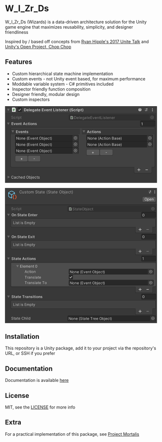# W_I_Zr_Ds
W_I_Zr_Ds (Wizards) is a data-driven architecture solution for the Unity game engine that maximizes reusability, simplicity, and designer friendliness

Inspired by / based off concepts from [Ryan Hipple's 2017 Unite Talk](https://www.youtube.com/watch?v=raQ3iHhE_Kk) and [Unity's Open Project, Chop Chop](https://github.com/UnityTechnologies/open-project-1)

## Features
- Custom hierarchical state machine implementation
- Custom events - not Unity event based, for maximum performance
- Moddable variable system - C# primitives included
- Inspector friendly function composition
- Designer friendly, modular design
- Custom inspectors

![Event listener inspector](https://github.com/Bilal-A-G/W_I_Zr_Ds/blob/main/Media/EventListener.png)

![State object inspector](https://github.com/Bilal-A-G/W_I_Zr_Ds/blob/main/Media/CustomState.png)

## Installation
This repository is a Unity package, add it to your project via the repository's URL, or SSH if you prefer

## Documentation
Documentation is available [here](https://docs.google.com/document/d/1lG2Zbk8EXbMWVwaXpbdJHl1F8dMi8VwPtAhQN3ZnvIo/edit?usp=sharing)

## License
MIT, see the [LICENSE](https://github.com/Bilal-A-G/W_I_Zr_Ds-Tools/blob/main/LICENSE.md) for more info

## Extra
For a practical implementation of this package, see [Project Mortalis](https://github.com/Bilal-A-G/Project-Mortalis)
